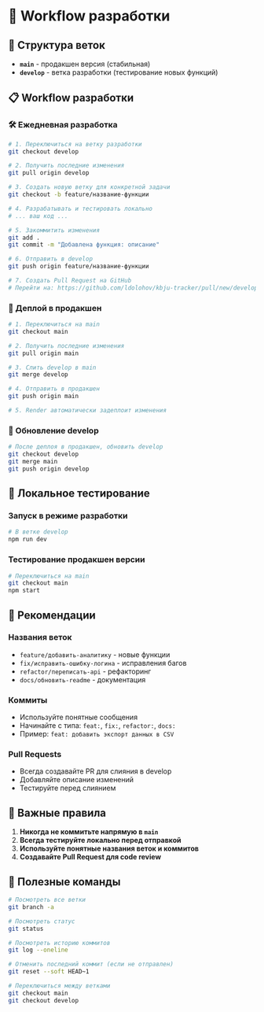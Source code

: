 # 🚀 Workflow разработки

## 🌿 Структура веток

- **`main`** - продакшен версия (стабильная)
- **`develop`** - ветка разработки (тестирование новых функций)

## 📋 Workflow разработки

### 🛠️ Ежедневная разработка

```bash
# 1. Переключиться на ветку разработки
git checkout develop

# 2. Получить последние изменения
git pull origin develop

# 3. Создать новую ветку для конкретной задачи
git checkout -b feature/название-функции

# 4. Разрабатывать и тестировать локально
# ... ваш код ...

# 5. Закоммитить изменения
git add .
git commit -m "Добавлена функция: описание"

# 6. Отправить в develop
git push origin feature/название-функции

# 7. Создать Pull Request на GitHub
# Перейти на: https://github.com/ldolohov/kbju-tracker/pull/new/develop
```

### 🚀 Деплой в продакшен

```bash
# 1. Переключиться на main
git checkout main

# 2. Получить последние изменения
git pull origin main

# 3. Слить develop в main
git merge develop

# 4. Отправить в продакшен
git push origin main

# 5. Render автоматически задеплоит изменения
```

### 🔄 Обновление develop

```bash
# После деплоя в продакшен, обновить develop
git checkout develop
git merge main
git push origin develop
```

## 🧪 Локальное тестирование

### Запуск в режиме разработки
```bash
# В ветке develop
npm run dev
```

### Тестирование продакшен версии
```bash
# Переключиться на main
git checkout main
npm start
```

## 📝 Рекомендации

### Названия веток
- `feature/добавить-аналитику` - новые функции
- `fix/исправить-ошибку-логина` - исправления багов
- `refactor/переписать-api` - рефакторинг
- `docs/обновить-readme` - документация

### Коммиты
- Используйте понятные сообщения
- Начинайте с типа: `feat:`, `fix:`, `refactor:`, `docs:`
- Пример: `feat: добавить экспорт данных в CSV`

### Pull Requests
- Всегда создавайте PR для слияния в develop
- Добавляйте описание изменений
- Тестируйте перед слиянием

## 🚨 Важные правила

1. **Никогда не коммитьте напрямую в `main`**
2. **Всегда тестируйте локально перед отправкой**
3. **Используйте понятные названия веток и коммитов**
4. **Создавайте Pull Request для code review**

## 🔧 Полезные команды

```bash
# Посмотреть все ветки
git branch -a

# Посмотреть статус
git status

# Посмотреть историю коммитов
git log --oneline

# Отменить последний коммит (если не отправлен)
git reset --soft HEAD~1

# Переключиться между ветками
git checkout main
git checkout develop
``` 